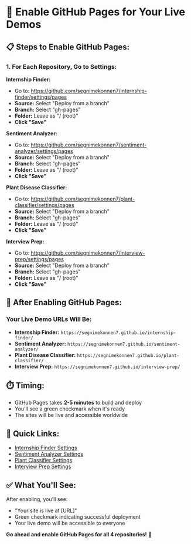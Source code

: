 # 🚀 Enable GitHub Pages for Your Live Demos

## 📋 **Steps to Enable GitHub Pages:**

### **1. For Each Repository, Go to Settings:**

**Internship Finder:**
- Go to: https://github.com/segnimekonnen7/internship-finder/settings/pages
- **Source:** Select "Deploy from a branch"
- **Branch:** Select "gh-pages"
- **Folder:** Leave as "/ (root)"
- **Click "Save"**

**Sentiment Analyzer:**
- Go to: https://github.com/segnimekonnen7/sentiment-analyzer/settings/pages
- **Source:** Select "Deploy from a branch"
- **Branch:** Select "gh-pages"
- **Folder:** Leave as "/ (root)"
- **Click "Save"**

**Plant Disease Classifier:**
- Go to: https://github.com/segnimekonnen7/plant-classifier/settings/pages
- **Source:** Select "Deploy from a branch"
- **Branch:** Select "gh-pages"
- **Folder:** Leave as "/ (root)"
- **Click "Save"**

**Interview Prep:**
- Go to: https://github.com/segnimekonnen7/interview-prep/settings/pages
- **Source:** Select "Deploy from a branch"
- **Branch:** Select "gh-pages"
- **Folder:** Leave as "/ (root)"
- **Click "Save"**

## 🎯 **After Enabling GitHub Pages:**

### **Your Live Demo URLs Will Be:**
- **Internship Finder:** `https://segnimekonnen7.github.io/internship-finder/`
- **Sentiment Analyzer:** `https://segnimekonnen7.github.io/sentiment-analyzer/`
- **Plant Disease Classifier:** `https://segnimekonnen7.github.io/plant-classifier/`
- **Interview Prep:** `https://segnimekonnen7.github.io/interview-prep/`

## ⏱️ **Timing:**
- GitHub Pages takes **2-5 minutes** to build and deploy
- You'll see a green checkmark when it's ready
- The sites will be live and accessible worldwide

## 🔗 **Quick Links:**
- [Internship Finder Settings](https://github.com/segnimekonnen7/internship-finder/settings/pages)
- [Sentiment Analyzer Settings](https://github.com/segnimekonnen7/sentiment-analyzer/settings/pages)
- [Plant Classifier Settings](https://github.com/segnimekonnen7/plant-classifier/settings/pages)
- [Interview Prep Settings](https://github.com/segnimekonnen7/interview-prep/settings/pages)

## ✅ **What You'll See:**
After enabling, you'll see:
- "Your site is live at [URL]"
- Green checkmark indicating successful deployment
- Your live demo will be accessible to everyone

**Go ahead and enable GitHub Pages for all 4 repositories!** 🚀 